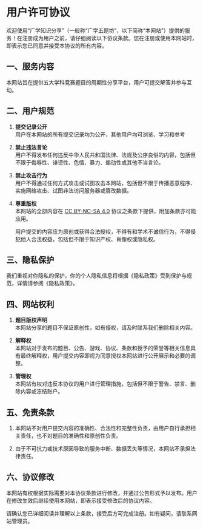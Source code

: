 # 用户许可协议

欢迎使用“广学知识分享”（一般称“广学五题坊”，以下简称“本网站”）提供的服务！在注册成为用户之前，请仔细阅读以下协议条款。您在注册或使用本网站时，即表示您已同意并接受本协议的所有内容。

## 一、服务内容
本网站旨在提供五大学科竞赛题目的周期性分享平台，用户可提交解答并参与互动。

## 二、用户规范
1. **提交记录公开**  
   用户在本网站的所有提交记录均为公开，其他用户均可浏览、学习和参考
   
2. **禁止违法言论**  
   用户不得发布任何违反中华人民共和国法律、法规及公序良俗的内容，包括但不限于侮辱性、诽谤性、色情、暴力、煽动性或其他不当言论。
   
3. **禁止攻击行为**  
   用户不得通过任何方式攻击或试图攻击本网站，包括但不限于传播恶意程序、实施网络攻击、试图非法访问服务器或篡改数据。
   
4. **尊重版权**  
   本网站的全部内容在 [CC BY-NC-SA 4.0](https://creativecommons.org/licenses/by-nc-sa/4.0/deed.en) 协议之条款下提供，附加条款亦可能应用。

   用户提交的内容应为原创或获得合法授权，不得有和学术不诚信行为，不得侵犯他人合法权益，包括但不限于知识产权、肖像权或隐私权。

## 三、隐私保护
我们重视对你隐私的保护，你的个人隐私信息将根据《隐私政策》受到保护与规范，详情请参阅《隐私政策》。

## 四、网站权利
1. **题目版权声明**  
   本网站分享的题目不保证原创性，如有侵权，请及时联系我们删除相关内容。
   
2. **解释权**  
   本网站对于发布的题目、公告、游戏、协议、条款和授予的荣誉等相关信息具有最终解释权，用户提交内容即视为同意授权本网站进行公开展示和必要的调整。
   
3. **管理权**  
   本网站有权对违反本协议的用户进行管理措施，包括但不限于警告、禁言、删除内容或冻结账户。

## 五、免责条款
1. 本网站不对用户提交内容的准确性、合法性和完整性负责，由用户自行承担相关责任，也不对题目的准确性和原创性负责。

2. 由于不可抗力或技术原因导致的服务中断、数据丢失等情况，本网站不承担法律责任。

## 六、协议修改
本网站有权根据实际需要对本协议条款进行修改，并通过公告形式予以发布。用户在修改生效后继续使用本网站，即表示接受修改后的协议内容。


请确认您已详细阅读并理解以上条款，接受后方可完成注册。如有疑问，请联系网站管理员。